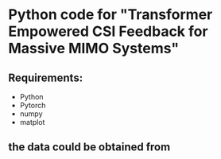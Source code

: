 # Python code for "Transformer Empowered CSI Feedback for Massive MIMO Systems"

## Requirements: 
- Python
- Pytorch
- numpy
- matplot
## the data could be obtained from
